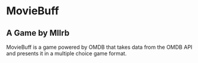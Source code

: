 # MovieBuff 
## A Game by Mllrb

MovieBuff is a game powered by OMDB that takes data from the OMDB API and presents it in a multiple choice game format.
